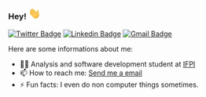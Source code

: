 ### Hey! <img alt="Waving hand emoji" src="https://github.com/nelsonwenner/nelsonwenner/blob/master/waving-hand-emoji-animated.gif?raw=true" width="25px">

[![Twitter Badge](https://img.shields.io/badge/-nelson_wenner-1ca0f1?style=flat&labelColor=1ca0f1&logo=twitter&logoColor=white&link=https://twitter.com/nelson_wenner)](https://twitter.com/nelson_wenner) [![Linkedin Badge](https://img.shields.io/badge/-nelsonwenner-blue?style=flat&logo=Linkedin&logoColor=white&link=https://www.linkedin.com/in/nelsonwenner/)](www.linkedin.com/in/nelsonwenner)
[![Gmail Badge](https://img.shields.io/badge/-nelsonwenneer@gmail.com-c14438?style=flat&logo=Gmail&logoColor=white&link=mailto:nelsonwenneer@gmail.com)](mailto:nelsonwenneer@gmail.com)

Here are some informations about me:

- 👨‍🎓 Analysis and software development student at [IFPI](http://www.ifpi.edu.br/)
- 📫 How to reach me: [Send me a email](mailto:nelsonwenneer.com)
- ⚡ Fun facts: I even do non computer things sometimes.

